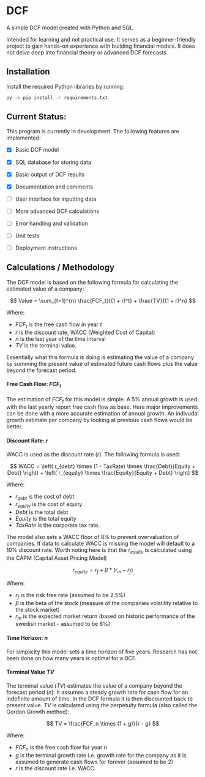 # DCF
A simple DCF model created with Python and SQL. 

Intended for learning and not practical use. It serves as a beginner-friendly project to gain 
hands-on experience with building financial models.
It does not delve deep into financial theory or advanced DCF forecasts.


## Installation
Install the required Python libraries by running:

```bash
py -m pip install -r requirements.txt
```

## Current Status:
This program is currently in development. The following features are implemented:
- [x] Basic DCF model
- [x] SQL database for storing data
- [x] Basic output of DCF results
- [x] Documentation and comments

- [ ] User interface for inputting data
- [ ] More advanced DCF calculations
- [ ] Error handling and validation
- [ ] Unit tests
- [ ] Deployment instructions

## Calculations / Methodology
The DCF model is based on the following formula for calculating the estimated value of a company:

$$
    Value = \sum_{t=1}^{n} \frac{FCF_t}{(1 + r)^t} + \frac{TV}{(1 + r)^n}
$$
   
Where: 
- $FCF_t$ is the free cash flow in year $t$
- $r$ is the discount rate, WACC (Weighted Cost of Capital)
- $n$ is the last year of the time interval
- $TV$ is the terminal value.

Essentially what this formula is doing is estimating the value of a company by 
summing the present value of estimated future cash flows plus the value beyond the forecast period. 

#### Free Cash Flow: $FCF_t$
The estimation of $FCF_t$ for this model is simple. A $5\%$ annual growth is used with the last yearly report free cash flow as base. 
Here major improvements can be done with a more accurate estimation of annual growth. An indivudal growth estimate per company by looking at previous
cash flows would be better.

#### Discount Rate: $r$ 
WACC is used as the discount rate ($r$). The following formula is used:

$$
WACC = \left( r_{debt} \times (1 - TaxRate) \times \frac{Debt}{Equity + Debt} \right) + \left( r_{equity} \times \frac{Equity}{Equity + Debt} \right)
$$

Where:  
- $r_{debt}$ is the cost of debt  
- $r_{equity}$ is the cost of equity  
- $Debt$ is the total debt  
- $Equity$ is the total equity  
- $TaxRate$ is the corporate tax rate.

The model also sets a WACC floor of $8\%$ to prevent overvaluation of companies. 
If data to calculate WACC is missing the model will default to a $10\%$ discount rate.
Worth noting here is that the $r_{equity}$ is calculated using the CAPM (Capital Asset Pricing Model)

$$
    r_{equity} = r_f + \beta * (r_m-r_f)
$$

Where:
- $r_f$ is the risk free rate (assumed to be $2.5\%$)
- $\beta$ is the beta of the stock (measure of the companies volatility relative to the stock market)
- $r_m$ is the expected market return (based on historic performance of the swedish market - assumed to be $8\%$) 

#### Time Horizon: $n$
For simplicity this model sets a time horizon of five years. Research has not been done on how many years is optimal for
a DCF.

#### Terminal Value $TV$
The terminal value ($TV$) estimates the value of a company beyond the forecast period ($n$). It assumes a steady growth rate for 
cash flow for an indefinite amount of time. In the DCF formula it is then discounted back to present value.
$TV$ is calculated using the perpetuity formula (also called the Gordon Growth method): 

$$
    TV = \frac{FCF_n \times (1 + g)}{r - g} 
$$

Where:
- $FCF_n$ is the free cash flow for year $n$
- $g$ is the terminal growth rate i.e. growth rate for the company as it is assumed to generate cash flows for forever 
(assumed to be $2%$)
- $r$ is the discount rate i.e. WACC.
